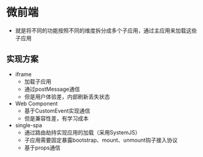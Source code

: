 # 微前端
- 就是将不同的功能按照不同的维度拆分成多个子应用，通过主应用来加载这些子应用

## 实现方案
- iframe
  - 加载子应用
  - 通过postMessage通信
  - 但是用户体验差，内部刷新丢失状态
- Web Component
  - 基于CustomEvent实现通信
  - 但是兼容性差，有学习成本
- single-spa
  - 通过路由劫持实现应用的加载（采用SystemJS）
  - 子应用需要固定暴露bootstrap、mount、unmount钩子接入协议
  - 基于props通信